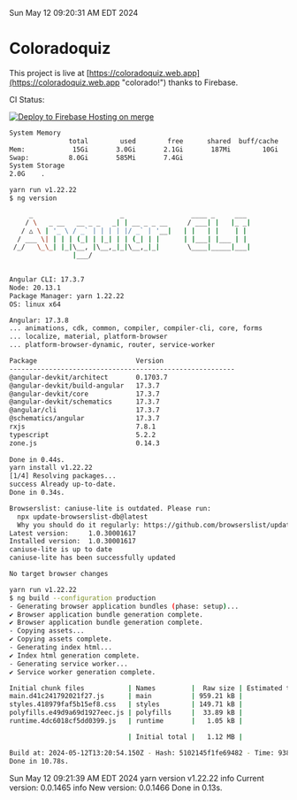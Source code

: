 Sun May 12 09:20:31 AM EDT 2024

# Coloradoquiz


This project is live at [https://coloradoquiz.web.app](https://coloradoquiz.web.app "colorado!") thanks to Firebase.

CI Status: 

[![Deploy to Firebase Hosting on merge](https://github.com/teamkushal/coloradoquiz/actions/workflows/firebase-hosting-merge.yml/badge.svg)](https://github.com/teamkushal/coloradoquiz/actions/workflows/firebase-hosting-merge.yml)

```bash
System Memory
               total        used        free      shared  buff/cache   available
Mem:            15Gi       3.0Gi       2.1Gi       187Mi        10Gi        12Gi
Swap:          8.0Gi       585Mi       7.4Gi
System Storage
2.0G	.
```
```bash
yarn run v1.22.22
$ ng version

     _                      _                 ____ _     ___
    / \   _ __   __ _ _   _| | __ _ _ __     / ___| |   |_ _|
   / △ \ | '_ \ / _` | | | | |/ _` | '__|   | |   | |    | |
  / ___ \| | | | (_| | |_| | | (_| | |      | |___| |___ | |
 /_/   \_\_| |_|\__, |\__,_|_|\__,_|_|       \____|_____|___|
                |___/
    

Angular CLI: 17.3.7
Node: 20.13.1
Package Manager: yarn 1.22.22
OS: linux x64

Angular: 17.3.8
... animations, cdk, common, compiler, compiler-cli, core, forms
... localize, material, platform-browser
... platform-browser-dynamic, router, service-worker

Package                         Version
---------------------------------------------------------
@angular-devkit/architect       0.1703.7
@angular-devkit/build-angular   17.3.7
@angular-devkit/core            17.3.7
@angular-devkit/schematics      17.3.7
@angular/cli                    17.3.7
@schematics/angular             17.3.7
rxjs                            7.8.1
typescript                      5.2.2
zone.js                         0.14.3
    
Done in 0.44s.
yarn install v1.22.22
[1/4] Resolving packages...
success Already up-to-date.
Done in 0.34s.
```
```bash
Browserslist: caniuse-lite is outdated. Please run:
  npx update-browserslist-db@latest
  Why you should do it regularly: https://github.com/browserslist/update-db#readme
Latest version:     1.0.30001617
Installed version:  1.0.30001617
caniuse-lite is up to date
caniuse-lite has been successfully updated

No target browser changes
```
```bash
yarn run v1.22.22
$ ng build --configuration production
- Generating browser application bundles (phase: setup)...
✔ Browser application bundle generation complete.
✔ Browser application bundle generation complete.
- Copying assets...
✔ Copying assets complete.
- Generating index html...
✔ Index html generation complete.
- Generating service worker...
✔ Service worker generation complete.

Initial chunk files           | Names         |  Raw size | Estimated transfer size
main.d41c241792021f27.js      | main          | 959.21 kB |               189.99 kB
styles.418979faf5b15ef8.css   | styles        | 149.71 kB |                 9.29 kB
polyfills.e49d9a69d1927eec.js | polyfills     |  33.89 kB |                11.01 kB
runtime.4dc6018cf5dd0399.js   | runtime       |   1.05 kB |               595 bytes

                              | Initial total |   1.12 MB |               210.87 kB

Build at: 2024-05-12T13:20:54.150Z - Hash: 5102145f1fe69482 - Time: 9382ms
Done in 10.78s.
```
Sun May 12 09:21:39 AM EDT 2024
yarn version v1.22.22
info Current version: 0.0.1465
info New version: 0.0.1466
Done in 0.13s.
